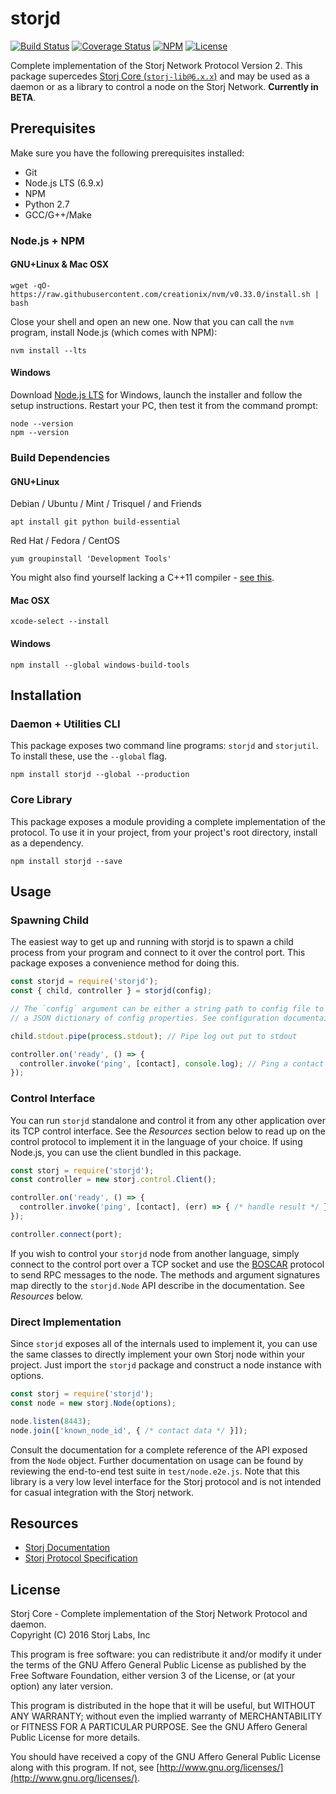 storjd
======

[![Build Status](https://img.shields.io/travis/Storj/storjd.svg?style=flat-square)](https://travis-ci.org/Storj/storjd)
[![Coverage Status](https://img.shields.io/coveralls/Storj/storjd.svg?style=flat-square)](https://coveralls.io/r/Storj/storjd)
[![NPM](https://img.shields.io/npm/v/storjd.svg?style=flat-square)](https://www.npmjs.com/package/storjd)
[![License](https://img.shields.io/badge/license-AGPL3.0-blue.svg?style=flat-square)](https://raw.githubusercontent.com/Storj/storjd/master/LICENSE)

Complete implementation of the Storj Network Protocol Version 2. This package 
supercedes [Storj Core (`storj-lib@6.x.x`)](https://github.com/Storj/core) 
and may be used as a daemon or as a library to control a node on the Storj 
Network. **Currently in BETA**.

Prerequisites
-------------

Make sure you have the following prerequisites installed:

* Git
* Node.js LTS (6.9.x)
* NPM
* Python 2.7
* GCC/G++/Make

### Node.js + NPM

#### GNU+Linux & Mac OSX

```
wget -qO- https://raw.githubusercontent.com/creationix/nvm/v0.33.0/install.sh | bash
```

Close your shell and open an new one. Now that you can call the `nvm` program,
install Node.js (which comes with NPM):

```
nvm install --lts
```

#### Windows

Download [Node.js LTS](https://nodejs.org/en/download/) for Windows, launch the
installer and follow the setup instructions. Restart your PC, then test it from
the command prompt:

```
node --version
npm --version
```

### Build Dependencies

#### GNU+Linux

Debian / Ubuntu / Mint / Trisquel / and Friends

```
apt install git python build-essential
```

Red Hat / Fedora / CentOS

```
yum groupinstall 'Development Tools'
```

You might also find yourself lacking a C++11 compiler - 
[see this](http://hiltmon.com/blog/2015/08/09/c-plus-plus-11-on-centos-6-dot-6/).

#### Mac OSX

```
xcode-select --install
```

#### Windows

```
npm install --global windows-build-tools
```

Installation
------------

### Daemon + Utilities CLI

This package exposes two command line programs: `storjd` and `storjutil`. To 
install these, use the `--global` flag.

```
npm install storjd --global --production
```

### Core Library

This package exposes a module providing a complete implementation of the 
protocol. To use it in your project, from your project's root directory, 
install as a dependency.

```
npm install storjd --save
```

Usage
-----

### Spawning Child

The easiest way to get up and running with storjd is to spawn a child process 
from your program and connect to it over the control port. This package exposes 
a convenience method for doing this. 

```js
const storjd = require('storjd');
const { child, controller } = storjd(config);

// The `config` argument can be either a string path to config file to use or 
// a JSON dictionary of config properties. See configuration documentaion.

child.stdout.pipe(process.stdout); // Pipe log out put to stdout

controller.on('ready', () => {
  controller.invoke('ping', [contact], console.log); // Ping a contact
});
```

### Control Interface

You can run `storjd` standalone and control it from any other application over 
its TCP control interface. See the _Resources_ section below to read up on the 
control protocol to implement it in the language of your choice. If using 
Node.js, you can use the client bundled in this package.

```js
const storj = require('storjd');
const controller = new storj.control.Client();

controller.on('ready', () => {
  controller.invoke('ping', [contact], (err) => { /* handle result */ });
});

controller.connect(port);
```

If you wish to control your `storjd` node from another language, simply connect 
to the control port over a TCP socket and use the 
[BOSCAR](https://github.com/bookchin/boscar) protocol to send RPC messages to 
the node. The methods and argument signatures map directly to the `storjd.Node` 
API describe in the documentation. See *Resources* below.

### Direct Implementation

Since `storjd` exposes all of the internals used to implement it, you can use 
the same classes to directly implement your own Storj node within your project.
Just import the `storjd` package and construct a node instance with options.

```js
const storj = require('storjd');
const node = new storj.Node(options);

node.listen(8443);
node.join(['known_node_id', { /* contact data */ }]);
```

Consult the documentation for a complete reference of the API exposed from the 
`Node` object. Further documentation on usage can be found by reviewing the 
end-to-end test suite in `test/node.e2e.js`. Note that this library is a very 
low level interface for the Storj protocol and is not intended for casual 
integration with the Storj network.

Resources
---------

* [Storj Documentation](https://storj.github.io/storjd/)
* [Storj Protocol Specification](https://raw.githubusercontent.com/Storj/storjd/master/doc/protocol.md)

License
-------

Storj Core - Complete implementation of the Storj Network Protocol and daemon.  
Copyright (C) 2016  Storj Labs, Inc

This program is free software: you can redistribute it and/or modify
it under the terms of the GNU Affero General Public License as published
by the Free Software Foundation, either version 3 of the License, or
(at your option) any later version.

This program is distributed in the hope that it will be useful,
but WITHOUT ANY WARRANTY; without even the implied warranty of
MERCHANTABILITY or FITNESS FOR A PARTICULAR PURPOSE.  See the
GNU Affero General Public License for more details.

You should have received a copy of the GNU Affero General Public License
along with this program.  If not, see
[http://www.gnu.org/licenses/](http://www.gnu.org/licenses/).
